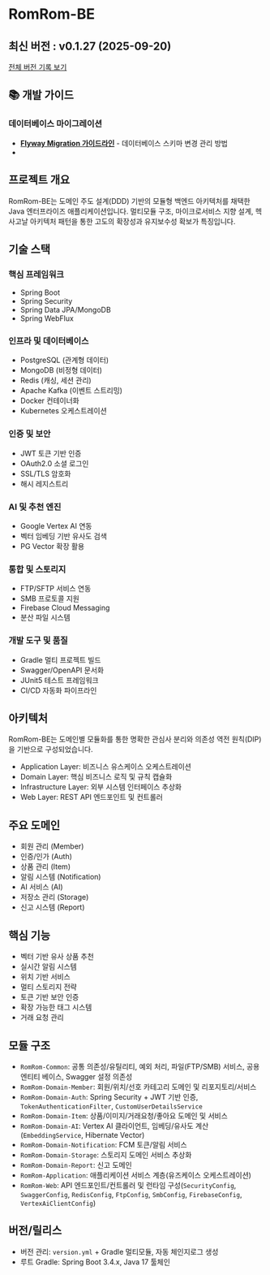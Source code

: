 # RomRom-BE

<!-- 수정하지마세요 자동으로 동기화 됩니다 -->
## 최신 버전 : v0.1.27 (2025-09-20)

[전체 버전 기록 보기](CHANGELOG.md)

## 📚 개발 가이드

### 데이터베이스 마이그레이션
- **[Flyway Migration 가이드라인](/docs/flyway_guideline.md)** - 데이터베이스 스키마 변경 관리 방법
- 
## 프로젝트 개요

RomRom-BE는 도메인 주도 설계(DDD) 기반의 모듈형 백엔드 아키텍처를 채택한 Java 엔터프라이즈 애플리케이션입니다. 멀티모듈 구조, 마이크로서비스 지향 설계, 헥사고날 아키텍처 패턴을 통한 고도의 확장성과 유지보수성 확보가 특징입니다.

## 기술 스택

### 핵심 프레임워크
- Spring Boot
- Spring Security
- Spring Data JPA/MongoDB
- Spring WebFlux

### 인프라 및 데이터베이스
- PostgreSQL (관계형 데이터)
- MongoDB (비정형 데이터)
- Redis (캐싱, 세션 관리)
- Apache Kafka (이벤트 스트리밍)
- Docker 컨테이너화
- Kubernetes 오케스트레이션

### 인증 및 보안
- JWT 토큰 기반 인증
- OAuth2.0 소셜 로그인
- SSL/TLS 암호화
- 해시 레지스트리

### AI 및 추천 엔진
- Google Vertex AI 연동
- 벡터 임베딩 기반 유사도 검색
- PG Vector 확장 활용

### 통합 및 스토리지
- FTP/SFTP 서비스 연동
- SMB 프로토콜 지원
- Firebase Cloud Messaging
- 분산 파일 시스템

### 개발 도구 및 품질
- Gradle 멀티 프로젝트 빌드
- Swagger/OpenAPI 문서화
- JUnit5 테스트 프레임워크
- CI/CD 자동화 파이프라인

## 아키텍처

RomRom-BE는 도메인별 모듈화를 통한 명확한 관심사 분리와 의존성 역전 원칙(DIP)을 기반으로 구성되었습니다.

- Application Layer: 비즈니스 유스케이스 오케스트레이션
- Domain Layer: 핵심 비즈니스 로직 및 규칙 캡슐화
- Infrastructure Layer: 외부 시스템 인터페이스 추상화
- Web Layer: REST API 엔드포인트 및 컨트롤러

## 주요 도메인

- 회원 관리 (Member)
- 인증/인가 (Auth)
- 상품 관리 (Item)
- 알림 시스템 (Notification)
- AI 서비스 (AI)
- 저장소 관리 (Storage)
- 신고 시스템 (Report)

## 핵심 기능

- 벡터 기반 유사 상품 추천
- 실시간 알림 시스템
- 위치 기반 서비스
- 멀티 스토리지 전략
- 토큰 기반 보안 인증
- 확장 가능한 태그 시스템
- 거래 요청 관리

## 모듈 구조

- `RomRom-Common`: 공통 의존성/유틸리티, 예외 처리, 파일(FTP/SMB) 서비스, 공용 엔티티 베이스, Swagger 설정 의존성
- `RomRom-Domain-Member`: 회원/위치/선호 카테고리 도메인 및 리포지토리/서비스
- `RomRom-Domain-Auth`: Spring Security + JWT 기반 인증, `TokenAuthenticationFilter`, `CustomUserDetailsService`
- `RomRom-Domain-Item`: 상품/이미지/거래요청/좋아요 도메인 및 서비스
- `RomRom-Domain-AI`: Vertex AI 클라이언트, 임베딩/유사도 계산 (`EmbeddingService`, Hibernate Vector)
- `RomRom-Domain-Notification`: FCM 토큰/알림 서비스
- `RomRom-Domain-Storage`: 스토리지 도메인 서비스 추상화
- `RomRom-Domain-Report`: 신고 도메인
- `RomRom-Application`: 애플리케이션 서비스 계층(유즈케이스 오케스트레이션)
- `RomRom-Web`: API 엔드포인트/컨트롤러 및 런타임 구성(`SecurityConfig`, `SwaggerConfig`, `RedisConfig`, `FtpConfig`, `SmbConfig`, `FirebaseConfig`, `VertexAiClientConfig`)

## 버전/릴리스

- 버전 관리: `version.yml` + Gradle 멀티모듈, 자동 체인지로그 생성
- 루트 Gradle: Spring Boot 3.4.x, Java 17 툴체인
